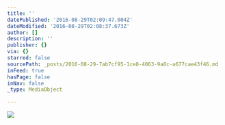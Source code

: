 ```yaml
---
title: ''
datePublished: '2016-08-29T02:09:47.004Z'
dateModified: '2016-08-29T02:08:37.673Z'
author: []
description: ''
publisher: {}
via: {}
starred: false
sourcePath: _posts/2016-08-29-7ab7cf95-1ce8-4063-9a8c-a677cae43f46.md
inFeed: true
hasPage: false
inNav: false
_type: MediaObject

---
```

![](https://the-grid-user-content.s3-us-west-2.amazonaws.com/20eed368-cea1-49f3-88cc-0a88b010e60c.jpg)